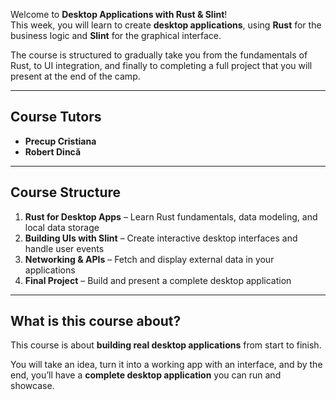 

Welcome to **Desktop Applications with Rust & Slint**!  
This week, you will learn to create **desktop applications**, using **Rust** for the business logic and **Slint** for the graphical interface.

The course is structured to gradually take you from the fundamentals of Rust, to UI integration, and finally to completing a full project that you will present at the end of the camp.

---

## Course Tutors
- **Precup Cristiana**
- **Robert Dincă**

---

## Course Structure

1. **Rust for Desktop Apps** – Learn Rust fundamentals, data modeling, and local data storage  
2. **Building UIs with Slint** – Create interactive desktop interfaces and handle user events  
3. **Networking & APIs** – Fetch and display external data in your applications  
4. **Final Project** – Build and present a complete desktop application

---

## What is this course about?

This course is about **building real desktop applications** from start to finish.  

You will take an idea, turn it into a working app with an interface, and by the end, you’ll have a **complete desktop application** you can run and showcase.
